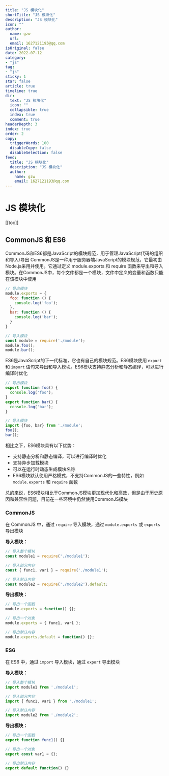 ```yaml
---
title: "JS 模块化"
shortTitle: "JS 模块化"
description: "JS 模块化"
icon: ""
author: 
  name: gzw
  url: 
  email: 1627121193@qq.com
isOriginal: false
date: 2022-07-12
category: 
- "js"
tag:
- "js"
sticky: 1
star: false
article: true
timeline: true
dir:
  text: "JS 模块化"
  icon: ""
  collapsible: true
  index: true
  comment: true
headerDepth: 3
index: true
order: 2
copy:
  triggerWords: 100
  disableCopy: false
  disableSelection: false
feed:
  title: "JS 模块化"
  description: "JS 模块化"
  author:
    name: gzw
    email: 1627121193@qq.com
---
```






# JS 模块化

[[toc]]

## CommonJS 和 ES6

CommonJS和ES6都是JavaScript的模块规范，用于管理JavaScript代码的组织和导入/导出
CommonJS是一种用于服务器端JavaScript的模块规范，它最初由Node.js采用并使用。它通过定义 module.exports 和 require 函数来导出和导入模块。在CommonJS中，每个文件都是一个模块，文件中定义的变量和函数只能在该模块中使用

```js
// 导出模块
module.exports = {
  foo: function () {
    console.log('foo');
  },
  bar: function () {
    console.log('bar');
  }
}

// 导入模块
const module = require('./module');
module.foo();
module.bar();
```

ES6是JavaScript的下一代标准，它也有自己的模块规范。ES6模块使用 `export` 和 `import` 语句来导出和导入模块。ES6模块支持静态分析和静态编译，可以进行编译时优化

```js
// 导出模块
export function foo() {
  console.log('foo');
}
export function bar() {
  console.log('bar');
}

// 导入模块
import {foo, bar} from './module';
foo();
bar();
```

相比之下，ES6模块具有以下优势：

- 支持静态分析和静态编译，可以进行编译时优化
- 支持异步加载模块
- 可以在运行时动态生成模块名称
- ES6模块默认使用严格模式，不支持CommonJS的一些特性，例如 `module.exports` 和 `require` 函数

总的来说，ES6模块相比于CommonJS模块更加现代化和高效，但是由于历史原因和兼容性问题，目前在一些环境中仍然使用CommonJS模块





### CommonJS

在 CommonJS 中，通过 `require` 导入模块，通过 `module.exports` 或 `exports` 导出模块

**导入模块：**

```js
// 导入整个模块
const module1 = require('./module1');

// 导入部分内容
const { func1, var1 } = require('./module1');

// 导入默认内容
const module2 = require('./module2').default;
```

**导出模块：**

```js
// 导出一个函数
module.exports = function() {};

// 导出一个对象
module.exports = { func1, var1 };

// 导出默认内容
module.exports.default = function() {};
```





### ES6

在 ES6 中，通过 `import` 导入模块，通过 `export` 导出模块

**导入模块：**

```js
// 导入整个模块
import module1 from './module1';

// 导入部分内容
import { func1, var1 } from './module1';

// 导入默认内容
import module2 from './module2';
```

**导出模块：**

```js
// 导出一个函数
export function func1() {}

// 导出一个对象
export const var1 = {};

// 导出默认内容
export default function() {}
```

